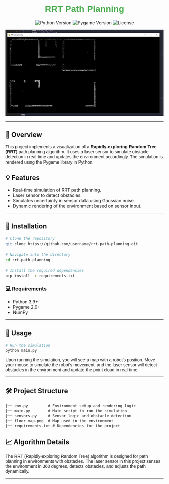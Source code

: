 
<h1 align="center" style="font-family: 'Arial', sans-serif;">
    <span style="color: #4CAF50;">RRT Path Planning</span>
</h1>

<p align="center">
    <img src="https://img.shields.io/badge/Python-3.9+-green.svg" alt="Python Version" />
    <img src="https://img.shields.io/badge/Pygame-2.0-blue.svg" alt="Pygame Version" />
    <img src="https://img.shields.io/badge/License-MIT-brightgreen.svg" alt="License" />
</p>

<p align="center">
    <img src="https://github.com/Hydra-Bolt/LiDARSimulator/blob/ad2e864feb9d65b166b77915d4b2917b7a9542f6/maps/example.png" alt="Project Screenshot" width="600">
</p>

---

<h2>🏁 Overview</h2>

<p style="font-family: 'Arial', sans-serif;">
    This project implements a visualization of a <strong>Rapidly-exploring Random Tree (RRT)</strong> path planning algorithm. It uses a laser sensor to simulate obstacle detection in real-time and updates the environment accordingly. The simulation is rendered using the Pygame library in Python.
</p>

<h2>💡 Features</h2>

<ul style="font-family: 'Arial', sans-serif';">
    <li>Real-time simulation of RRT path planning.</li>
    <li>Laser sensor to detect obstacles.</li>
    <li>Simulates uncertainty in sensor data using Gaussian noise.</li>
    <li>Dynamic rendering of the environment based on sensor input.</li>
</ul>

---

<h2>🔧 Installation</h2>

```bash
# Clone the repository
git clone https://github.com/username/rrt-path-planning.git

# Navigate into the directory
cd rrt-path-planning

# Install the required dependencies
pip install -r requirements.txt
```

<h3>💻 Requirements</h3>

<ul style="font-family: 'Arial', sans-serif';">
    <li>Python 3.9+</li>
    <li>Pygame 2.0+</li>
    <li>NumPy</li>
</ul>

---

<h2>🚀 Usage</h2>

```bash
# Run the simulation
python main.py
```

<p style="font-family: 'Arial', sans-serif;">
    Upon running the simulation, you will see a map with a robot's position. Move your mouse to simulate the robot's movement, and the laser sensor will detect obstacles in the environment and update the point cloud in real-time.
</p>

---

<h2>🛠️ Project Structure</h2>

```plaintext
├── env.py         # Environment setup and rendering logic
├── main.py        # Main script to run the simulation
├── sensors.py     # Sensor logic and obstacle detection
├── floor_map.png  # Map used in the environment
├── requirements.txt # Dependencies for the project
```

<h2>📈 Algorithm Details</h2>

<p style="font-family: 'Arial', sans-serif;">
    The RRT (Rapidly-exploring Random Tree) algorithm is designed for path planning in environments with obstacles. The laser sensor in this project senses the environment in 360 degrees, detects obstacles, and adjusts the path dynamically.
</p>

---
